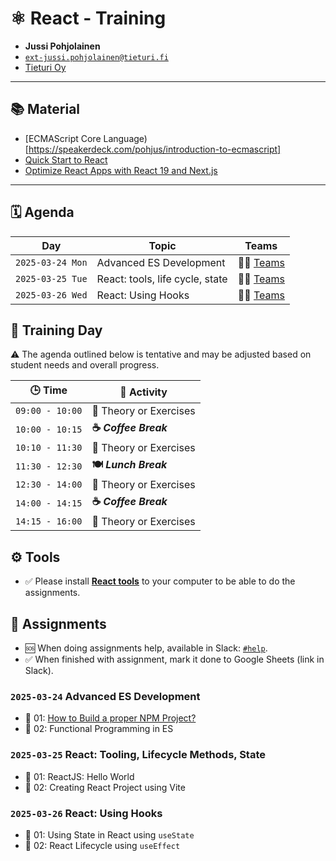 # ⚛️ React - Training

- **Jussi Pohjolainen**
- [`ext-jussi.pohjolainen@tieturi.fi`](mailto:ext-jussi.pohjolainen@tieturi.fi)
- [Tieturi Oy](https://www.tieturi.fi)

---

## 📚 Material

- [ECMAScript Core Language)[https://speakerdeck.com/pohjus/introduction-to-ecmascript]
- [Quick Start to React](https://speakerdeck.com/pohjus/quick-start-to-react)
- [Optimize React Apps with React 19 and Next.js](https://speakerdeck.com/pohjus/sustainability-in-web-development-how-to-optimize-react-apps)

---

## 🗓️ Agenda

| Day              | Topic                           | Teams                                                                                                                                                                                                                                                           |
| ---------------- | ------------------------------- | --------------------------------------------------------------------------------------------------------------------------------------------------------------------------------------------------------------------------------------------------------------- |
| `2025-03-24 Mon` | Advanced ES Development         | 👩‍💻 [Teams](https://teams.microsoft.com/l/meetup-join/19%3ameeting_ZWFjMDEyZWYtZWFkYi00NTVhLTliYzEtZmZkMGMzMWZiYzQw%40thread.v2/0?context=%7b%22Tid%22%3a%228dd62fd5-ea07-4361-a5d3-2f4586d7303b%22%2c%22Oid%22%3a%228b563574-c9e2-47e4-a103-21b0f2d8dd81%22%7d) |
| `2025-03-25 Tue` | React: tools, life cycle, state | 👩‍💻 [Teams](https://teams.microsoft.com/l/meetup-join/19%3ameeting_ZWFjMDEyZWYtZWFkYi00NTVhLTliYzEtZmZkMGMzMWZiYzQw%40thread.v2/0?context=%7b%22Tid%22%3a%228dd62fd5-ea07-4361-a5d3-2f4586d7303b%22%2c%22Oid%22%3a%228b563574-c9e2-47e4-a103-21b0f2d8dd81%22%7d) |
| `2025-03-26 Wed` | React: Using Hooks              | 👩‍💻 [Teams](https://teams.microsoft.com/l/meetup-join/19%3ameeting_ZWFjMDEyZWYtZWFkYi00NTVhLTliYzEtZmZkMGMzMWZiYzQw%40thread.v2/0?context=%7b%22Tid%22%3a%228dd62fd5-ea07-4361-a5d3-2f4586d7303b%22%2c%22Oid%22%3a%228b563574-c9e2-47e4-a103-21b0f2d8dd81%22%7d) |

## 📅 Training Day

⚠️ The agenda outlined below is tentative and may be adjusted based on student needs and overall progress.

| 🕒 Time         | 📌 Activity            |
| --------------- | ---------------------- |
| `09:00 - 10:00` | 📖 Theory or Exercises |
| `10:00 - 10:15` | **☕ _Coffee Break_**  |
| `10:10 - 11:30` | 📖 Theory or Exercises |
| `11:30 - 12:30` | **🍽️ _Lunch Break_**   |
| `12:30 - 14:00` | 📖 Theory or Exercises |
| `14:00 - 14:15` | **☕ _Coffee Break_**  |
| `14:15 - 16:00` | 📖 Theory or Exercises |

## ⚙️ Tools

- ✅ Please install [**React tools**](https://github.com/pohjus/docs-install-development-tools/blob/main/install-react-tools.md) to your computer to be able to do the assignments.

## 📝 Assignments

- 🆘 When doing assignments help, available in Slack: [`#help`](https://react-g5h6480.slack.com/archives/C08H9KX7GDD).
- ✅ When finished with assignment, mark it done to Google Sheets (link in Slack).

### `2025-03-24` Advanced ES Development

- 📝 01: [How to Build a proper NPM Project?](assignment-npm-project/README.md)
- 📝 02: Functional Programming in ES

### `2025-03-25` React: Tooling, Lifecycle Methods, State

- 📝 01: ReactJS: Hello World
- 📝 02: Creating React Project using Vite

### `2025-03-26` React: Using Hooks

- 📝 01: Using State in React using `useState`
- 📝 02: React Lifecycle using `useEffect`
